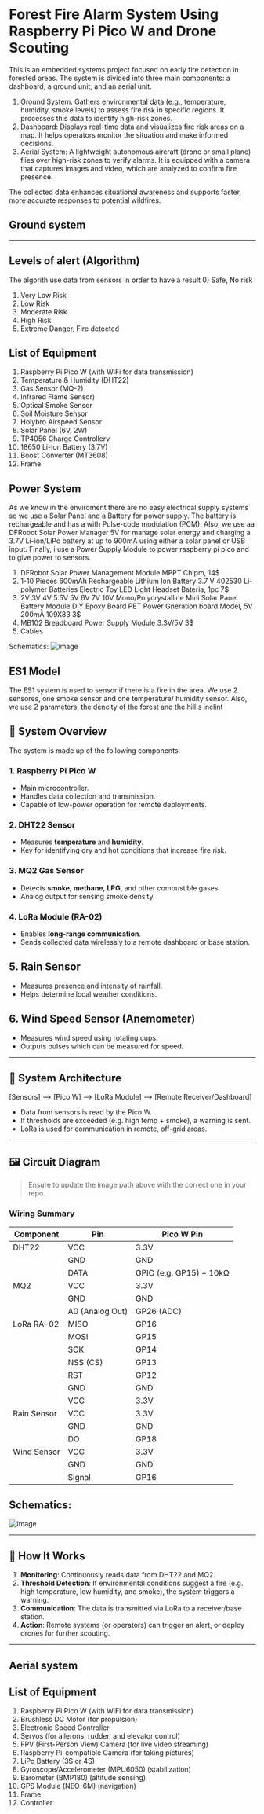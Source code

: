 # Forest Fire Alarm System Using Raspberry Pi Pico W and Drone Scouting

This is an embedded systems project focused on early fire detection in forested areas. The system is divided into three main components: a dashboard, a ground unit, and an aerial unit.
1) Ground System: Gathers environmental data (e.g., temperature, humidity, smoke levels) to assess fire risk in specific regions. It processes this data to identify high-risk zones.
2) Dashboard: Displays real-time data and visualizes fire risk areas on a map. It helps operators monitor the situation and make informed decisions.
3) Aerial System: A lightweight autonomous aircraft (drone or small plane) flies over high-risk zones to verify alarms. It is equipped with a camera that captures images and video, which are analyzed to confirm fire presence.

The collected data enhances situational awareness and supports faster, more accurate responses to potential wildfires.
## Ground system
---

## Levels of alert (Algorithm)
The algorith use data from sensors in order to have a result
0)  Safe, No risk
1)  Very Low Risk
2)  Low Risk
3)  Moderate Risk
4)  High Risk
5)  Extreme Danger, Fire detected


## List of Equipment

1) Raspberry Pi Pico W (with WiFi for data transmission)
2) Temperature & Humidity (DHT22)
3) Gas Sensor (MQ-2)
4)  Infrared Flame Sensor)
5)  Optical Smoke Sensor
6)  Soil Moisture Sensor
7)  Holybro Airspeed Sensor
8)  Solar Panel (6V, 2W)
9)  TP4056 Charge Controllerv
10)  18650 Li-Ion Battery (3.7V)
11)  Boost Converter (MT3608)
12)  Frame

## Power System
As we know in the enviroment there are no easy electrical supply systems so we use a Solar Panel and a Battery for power supply. The battery is rechargeable and has a with Pulse-code modulation (PCM). Also, we use aa DFRobot Solar Power Manager 5V for manage solar energy and charging a 3.7V Li-ion/LiPo battery at up to 900mA using either a solar panel or USB input. Finally, i use a Power Supply Module to power raspberry pi pico and to give power to sensors.

1) DFRobot Solar Power Management Module MPPT Chipm, 14$ 
2) 1-10 Pieces 600mAh Rechargeable Lithium Ion Battery 3.7 V 402530 Li-polymer Batteries Electric Toy LED Light Headset Bateria, 1pc 7$ 
3) 2V 3V 4V 5.5V 5V 6V 7V 10V Mono/Polycrystalline Mini Solar Panel Battery Module DIY Epoxy Board PET Power Gneration board Model, 5V 200mA 109X83 3$
4) MB102 Breadboard Power Supply Module 3.3V/5V 3$
5) Cables


Schematics:
![image](https://github.com/user-attachments/assets/66e57dae-e51a-481d-a4f9-1400aa7a7e74)


## ES1 Model
The ES1 system is used to sensor if there is a fire in the area. We use 2 sensores, one smoke sensor and one temperature/ humidity sensor. Also, we use 2 parameters, the dencity of the forest and the hill's inclint

## 🔧 System Overview

The system is made up of the following components:

### 1. **Raspberry Pi Pico W**
- Main microcontroller.
- Handles data collection and transmission.
- Capable of low-power operation for remote deployments.

### 2. **DHT22 Sensor**
- Measures **temperature** and **humidity**.
- Key for identifying dry and hot conditions that increase fire risk.

### 3. **MQ2 Gas Sensor**
- Detects **smoke**, **methane**, **LPG**, and other combustible gases.
- Analog output for sensing smoke density.

### 4. **LoRa Module (RA-02)**
- Enables **long-range communication**.
- Sends collected data wirelessly to a remote dashboard or base station.

## 5. **Rain Sensor**
- Measures presence and intensity of rainfall.
- Helps determine local weather conditions.

## 6. **Wind Speed Sensor (Anemometer)**
- Measures wind speed using rotating cups.
- Outputs pulses which can be measured for speed.
---

## 📡 System Architecture

[Sensors] --> [Pico W] --> [LoRa Module] --> [Remote Receiver/Dashboard]


- Data from sensors is read by the Pico W.
- If thresholds are exceeded (e.g. high temp + smoke), a warning is sent.
- LoRa is used for communication in remote, off-grid areas.

---

## 🖼️ Circuit Diagram

> Ensure to update the image path above with the correct one in your repo.

### Wiring Summary

| Component    | Pin                | Pico W Pin       |
|--------------|--------------------|------------------|
| DHT22        | VCC                | 3.3V             |
|              | GND                | GND              |
|              | DATA               |GPIO (e.g. GP15) + 10kΩ|
| MQ2          | VCC                | 3.3V             |
|              | GND                | GND              |
|              | A0 (Analog Out)    | GP26 (ADC)       |
| LoRa RA-02   | MISO               | GP16             |
|              | MOSI               | GP15             |
|              | SCK                | GP14             |
|              | NSS (CS)           | GP13             |
|              | RST                | GP12             |
|              | GND                | GND              |
|              | VCC                | 3.3V             |
| Rain Sensor	 | VCC                | 3.3V             |
|              | GND                | GND              |
|              | DO                 | GP18             |
| Wind Sensor	 | VCC                | 3.3V             |
|              | GND                | GND              |
|              | Signal             | GP16             |


## Schematics:
![image](https://github.com/user-attachments/assets/1ab83d7f-21eb-4c7e-a765-565a8dcd5b87)


---

## 🧠 How It Works

1. **Monitoring**: Continuously reads data from DHT22 and MQ2.
2. **Threshold Detection**: If environmental conditions suggest a fire (e.g. high temperature, low humidity, and smoke), the system triggers a warning.
3. **Communication**: The data is transmitted via LoRa to a receiver/base station.
4. **Action**: Remote systems (or operators) can trigger an alert, or deploy drones for further scouting.

---
## Aerial system

## List of Equipment
1) Raspberry Pi Pico W (with WiFi for data transmission)
2) Brushless DC Motor (for propulsion)
3)  Electronic Speed Controller
4)  Servos (for ailerons, rudder, and elevator control)
5)  FPV (First-Person View) Camera (for live video streaming)
6)  Raspberry Pi-compatible Camera (for taking pictures)
7)  LiPo Battery (3S or 4S)
8)  Gyroscope/Accelerometer (MPU6050) (stabilization)
9)  Barometer (BMP180) (altitude sensing)
10)  GPS Module (NEO-6M) (navigation)
11)  Frame
12)  Controller
